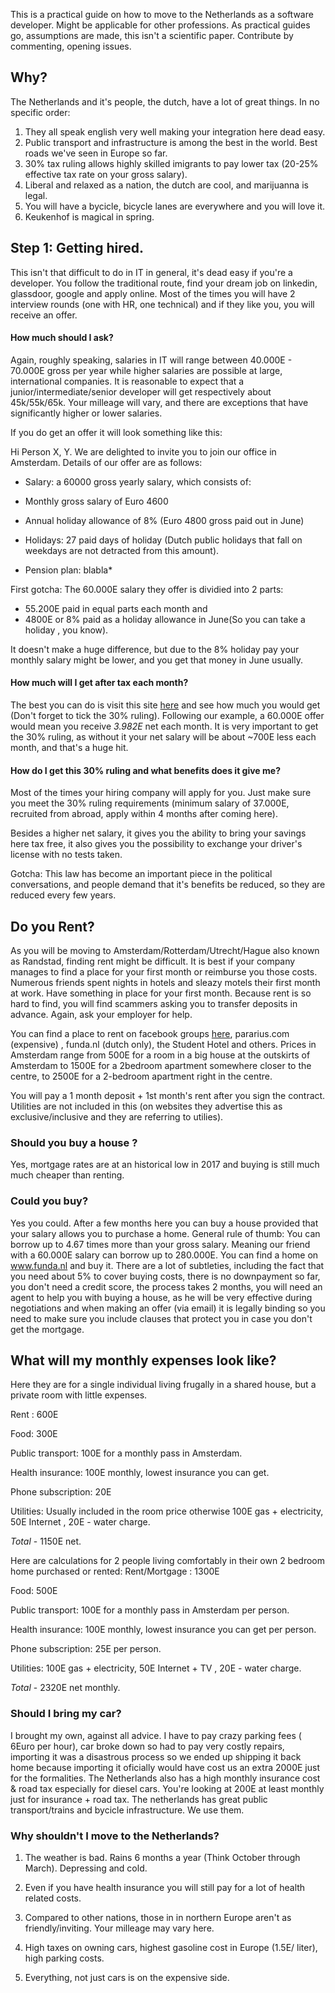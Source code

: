 
This is a practical guide on how to move to the Netherlands as a software developer. Might be applicable for other professions. As practical guides go, assumptions are made, this isn't a scientific paper. Contribute by commenting, opening issues.


## Why?

The Netherlands and it's people, the dutch, have a lot of great things. In no specific order:
1. They all speak english very well making your integration here dead easy. 
2. Public transport and infrastructure is among the best in the world. Best roads we've seen in Europe so far.
3. 30% tax ruling allows highly skilled imigrants to pay lower tax (20-25% effective tax rate on your gross salary).
4. Liberal and relaxed as a nation, the dutch are cool, and marijuanna is legal. 
5. You will have a bycicle, bicycle lanes are everywhere and you will love it.
6. Keukenhof is magical in spring.


## Step 1: Getting hired.

This isn't that difficult to do in IT in general, it's dead easy if you're a developer. You follow the traditional route, find your dream job on linkedin, glassdoor, google and apply online. Most of the times you will have 2 interview rounds (one with HR, one technical) and if they like you, you will receive an offer. 

#### How much should I ask?
Again, roughly speaking, salaries in IT will range between 40.000E - 70.000E gross per year while higher salaries are possible at large, international companies. It is reasonable to expect that a junior/intermediate/senior developer will get respectively about 45k/55k/65k. Your milleage will vary, and there are exceptions that have significantly higher or lower salaries.

If you do get an offer it will look something like this:

 Hi Person X, Y. We are delighted to invite you to join our office in Amsterdam.
Details of our offer are as follows:
* Salary: a 60000 gross yearly salary, which consists of:

* Monthly gross salary of Euro 4600

* Annual holiday allowance of 8% (Euro 4800 gross paid out in June)

* Holidays: 27 paid days of holiday (Dutch public holidays that fall on weekdays are not detracted from this amount).

* Pension plan: blabla*

First gotcha: The 60.000E salary they offer is dividied into 2 parts: 
* 55.200E paid in equal parts each month and 
* 4800E or 8% paid as a holiday allowance in June(So you can take a holiday , you know). 

It doesn't make a huge difference, but due to the 8% holiday pay your monthly salary might be lower, and you get that money in June usually.

#### How much will I get after tax each month?

The best you can do is visit this site [here](http://thetax.nl/?year=2017&startFrom=Year&salary=36000&allowance=0&socialSecurity=1&retired=0&ruling=0&rulingChoice=normal) and see how much you would get (Don't forget to tick the 30% ruling). Following our example, a 60.000E offer would mean you receive *3.982E* net each month. It is very important to get the 30% ruling, as without it your net salary will be about ~700E less each month, and that's a huge hit.


#### How do I get this 30% ruling and what benefits does it give me?

Most of the times your hiring company will apply for you. Just make sure you meet the 30% ruling requirements (minimum salary of 37.000E, recruited from abroad, apply within 4 months after coming here). 

Besides a higher net salary, it gives you the ability to bring your savings here tax free, it also gives you the possibility to exchange your driver's license with no tests taken. 

Gotcha: This law has become an important piece in the political conversations, and people demand that it's benefits be reduced, so they are reduced every few years.


## Do you Rent?

As you will be moving to Amsterdam/Rotterdam/Utrecht/Hague also known as Randstad, finding rent might be difficult. It is best if your company manages to find a place for your first month or reimburse  you those costs. Numerous friends spent nights in hotels and sleazy motels their first month at work. Have something in place for your first month. Because rent is so hard to find, you will find scammers asking you to transfer deposits in advance. Again, ask your employer for help.

You can find a place to rent on facebook groups [here](https://www.facebook.com/groups/roomrentamsterdam/about/), pararius.com (expensive) , funda.nl (dutch only), the Student Hotel and others. Prices in Amsterdam range from 500E for a room in a big house at the outskirts of Amsterdam to 1500E for a 2bedroom apartment somewhere closer to the centre, to 2500E for a 2-bedroom apartment right in the centre. 

You will pay a 1 month deposit + 1st month's rent after you sign the contract. Utilities are not included in this (on websites they advertise this as exclusive/inclusive and they are referring to utilies). 

### Should you buy a house ?

Yes, mortgage rates are at an historical low in 2017 and buying is still much much cheaper than renting.

### Could you buy?

Yes you could. After a few months here you can buy a house provided that your salary allows you to purchase a home. General rule of thumb: You can borrow up to 4.67 times more than your gross salary. Meaning our friend with a 60.000E salary can borrow up to 280.000E. You can find a home on www.funda.nl and buy it. There are a lot of subtleties, including the fact that you need about 5% to cover buying costs, there is no downpayment so far, you don't need a credit score, the process takes 2 months, you will need an agent to help you with buying a house, as he will be very effective during negotiations and when making an offer (via email) it is legally binding so you need to make sure you include clauses that protect you in case you don't get the mortgage. 


## What will my monthly expenses look like?

Here they are for a single individual living frugally in a shared house, but a private room with little expenses.

Rent : 600E 

Food: 300E 

Public transport: 100E for a monthly pass in Amsterdam.

Health insurance: 100E monthly, lowest insurance you can get.

Phone subscription: 20E

Utilities: Usually included in the room price  otherwise 100E gas + electricity, 50E Internet , 20E - water charge.


*Total* - 1150E net. 

Here are calculations for 2 people living  comfortably in their own 2 bedroom home purchased or rented:
Rent/Mortgage : 1300E 

Food: 500E 

Public transport: 100E for a monthly pass in Amsterdam per person.

Health insurance: 100E monthly, lowest insurance you can get per person.

Phone subscription: 25E per person.

Utilities: 100E gas + electricity, 50E Internet + TV , 20E - water charge.


*Total* - 2320E net monthly. 



### Should I bring my car?

I brought my own, against all advice. I have to pay crazy parking fees ( 6Euro per hour), car broke down so had to pay very costly repairs, importing it was a disastrous process so we ended up shipping it back home because importing it oficially would have cost us an extra 2000E just for the formalities. The Netherlands also has a high monthly insurance cost & road tax especially for diesel cars. You're looking at 200E at least monthly just for insurance + road tax. The netherlands has great public transport/trains and bycicle infrastructure. We use them.

### Why shouldn't I move to the Netherlands?

1. The weather is bad. Rains 6 months a year (Think October through March). Depressing and cold. 

2. Even if you have health insurance you will still pay for a lot of health related costs.

3. Compared to other nations, those in in northern Europe aren't as friendly/inviting. Your milleage may vary here.

4. High taxes on owning cars, highest gasoline cost in Europe (1.5E/ liter), high parking costs. 

5. Everything, not just cars is on the expensive side. 



